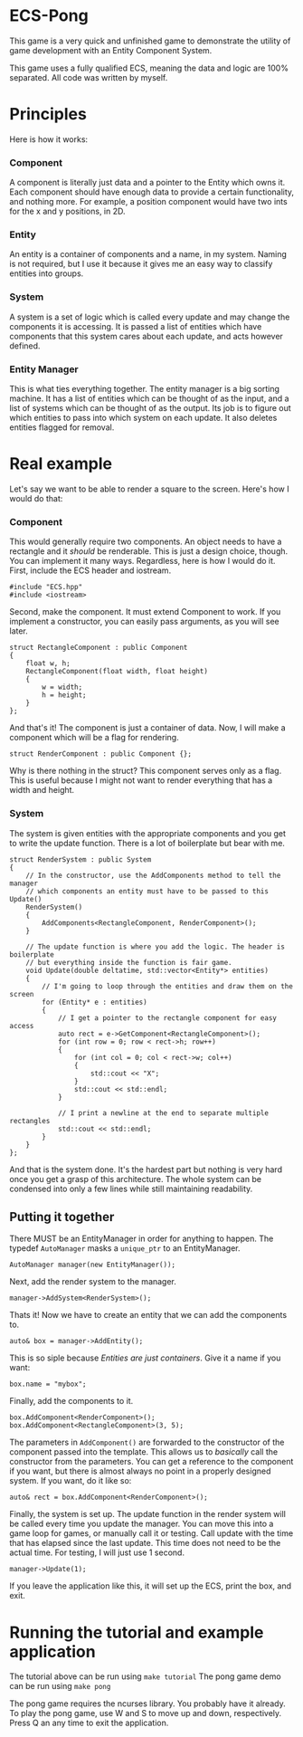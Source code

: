 # ECS-Pong
This game is a very quick and unfinished game to demonstrate the utility of game development with an Entity Component System.

This game uses a fully qualified ECS, meaning the data and logic are 100% separated.
All code was written by myself.

# Principles
Here is how it works:
### Component
A component is literally just data and a pointer to the Entity which owns it. Each component should have enough data to provide a certain functionality, and nothing more. For example, a position component would have two ints for the x and y positions, in 2D.

### Entity
An entity is a container of components and a name, in my system. Naming is not required, but I use it because it gives me an easy way to classify entities into groups.

### System
A system is a set of logic which is called every update and may change the components it is accessing. It is passed a list of entities which have components that this system cares about each update, and acts however defined.

### Entity Manager
This is what ties everything together.
The entity manager is a big sorting machine. It has a list of entities which can be thought of as the input, and a list of systems which can be thought of as the output. Its job is to figure out which entities to pass into which system on each update. It also deletes entities flagged for removal.

# Real example
Let's say we want to be able to render a square to the screen. Here's how I
would do that:

### Component
This would generally require two components. An object needs to have a rectangle and it *should* be renderable. This is just a design choice, though. You can implement it many ways. Regardless, here is how I would do it.
First, include the ECS header and iostream.
```
#include "ECS.hpp"
#include <iostream>
```
Second, make the component. It must extend Component to work. If you implement
a constructor, you can easily pass arguments, as you will see later.
```
struct RectangleComponent : public Component
{
	float w, h;
	RectangleComponent(float width, float height)
	{
		w = width;
		h = height;
	}
};
```
And that's it! The component is just a container of data.
Now, I will make a component which will be a flag for rendering.
```
struct RenderComponent : public Component {};
```
Why is there nothing in the struct? This component serves only as a flag. This is useful because I might not want to render everything that has a width and height.

### System
The system is given entities with the appropriate components and you get to write the update function. There is a lot of boilerplate but bear with me.
```
struct RenderSystem : public System
{
	// In the constructor, use the AddComponents method to tell the manager
	// which components an entity must have to be passed to this Update()
	RenderSystem()
	{
		AddComponents<RectangleComponent, RenderComponent>();
	}

	// The update function is where you add the logic. The header is boilerplate
	// but everything inside the function is fair game.
	void Update(double deltatime, std::vector<Entity*> entities)
	{
		// I'm going to loop through the entities and draw them on the screen
		for (Entity* e : entities)
		{
			// I get a pointer to the rectangle component for easy access
			auto rect = e->GetComponent<RectangleComponent>();
			for (int row = 0; row < rect->h; row++)
			{
				for (int col = 0; col < rect->w; col++)
				{
					std::cout << "X";
				}
				std::cout << std::endl;
			}

			// I print a newline at the end to separate multiple rectangles
			std::cout << std::endl;
		}
	}
};
```
And that is the system done. It's the hardest part but nothing is very hard once you get a grasp of this architecture. The whole system can be condensed into only a few lines while still maintaining readability.

## Putting it together
There MUST be an EntityManager in order for anything to happen. The typedef `AutoManager` masks a `unique_ptr` to an EntityManager.
```
AutoManager manager(new EntityManager());
```
Next, add the render system to the manager.
```
manager->AddSystem<RenderSystem>();
```
Thats it! Now we have to create an entity that we can add the components to.
```
auto& box = manager->AddEntity();
```
This is so siple because *Entities are just containers*.
Give it a name if you want:
```
box.name = "mybox";
```
Finally, add the components to it.
```
box.AddComponent<RenderComponent>();
box.AddComponent<RectangleComponent>(3, 5);
```
The parameters in `AddComponent()` are forwarded to the constructor of the component passed into the template. This allows us to *basically* call the constructor from the parameters.
You can get a reference to the component if you want, but there is almost always no point in a properly designed system. If you want, do it like so:
```
auto& rect = box.AddComponent<RenderComponent>();
```
Finally, the system is set up. The update function in the render system will be called every time you update the manager. You can move this into a game loop for games, or manually call it or testing. Call update with the time
that has elapsed since the last update. This time does not need to be the actual time. For testing, I will just use 1 second.
```
manager->Update(1);
```
If you leave the application like this, it will set up the ECS, print the box, and exit.

# Running the tutorial and example application
The tutorial above can be run using `make tutorial`
The pong game demo can be run using `make pong`

The pong game requires the ncurses library. You probably have it already.
To play the pong game, use W and S to move up and down, respectively.
Press Q an any time to exit the application.
